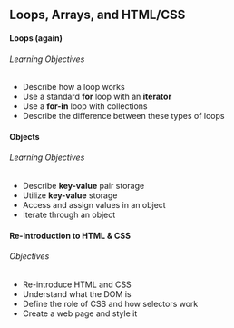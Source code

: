 ## Loops, Arrays, and HTML/CSS

#### Loops (again)

###### Learning Objectives

- Describe how a loop works
- Use a standard **for** loop with an **iterator**
- Use a **for-in** loop with collections
- Describe the difference between these types of loops

#### Objects

###### Learning Objectives

- Describe **key-value** pair storage
- Utilize **key-value** storage
- Access and assign values in an object
- Iterate through an object

#### Re-Introduction to HTML & CSS

###### Objectives

* Re-introduce HTML and CSS
* Understand what the DOM is
* Define the role of CSS and how selectors work
* Create a web page and style it
